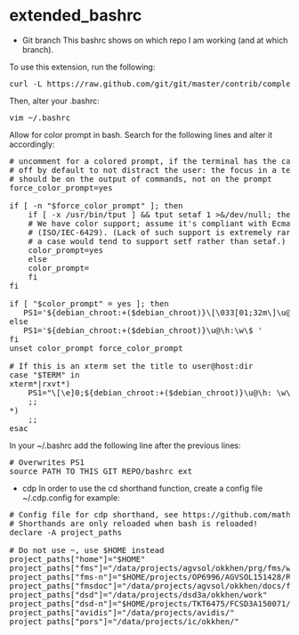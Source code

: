 # extended_bashrc
* Git branch
This bashrc shows on which repo I am working (and at which branch).

To use this extension, run the following:
<pre>
curl -L https://raw.github.com/git/git/master/contrib/completion/git-prompt.sh > ~/.git-prompt.sh
</pre>

Then, alter your .bashrc:

<pre>
vim ~/.bashrc
</pre>

Allow for color prompt in bash. Search for the following lines and alter it accordingly:
<pre>
# uncomment for a colored prompt, if the terminal has the capability; turned
# off by default to not distract the user: the focus in a terminal window
# should be on the output of commands, not on the prompt
force_color_prompt=yes

if [ -n "$force_color_prompt" ]; then
    if [ -x /usr/bin/tput ] && tput setaf 1 >&/dev/null; then
	# We have color support; assume it's compliant with Ecma-48
	# (ISO/IEC-6429). (Lack of such support is extremely rare, and such
	# a case would tend to support setf rather than setaf.)
	color_prompt=yes
    else
	color_prompt=
    fi
fi

if [ "$color_prompt" = yes ]; then
   PS1='${debian_chroot:+($debian_chroot)}\[\033[01;32m\]\u@\h\[\033[00m\]:\[\033[01;34m\]\w\[\033[00m\]\[\033[01;31m\]$(__git_ps1 "\n@%s")\[\033[00m\]\$ '
else
   PS1='${debian_chroot:+($debian_chroot)}\u@\h:\w\$ '
fi
unset color_prompt force_color_prompt

# If this is an xterm set the title to user@host:dir
case "$TERM" in
xterm*|rxvt*)
    PS1="\[\e]0;${debian_chroot:+($debian_chroot)}\u@\h: \w\a\]$PS1"
    ;;
*)
    ;;
esac
</pre>

In your ~/.bashrc add the following line after the previous lines:
<pre>
# Overwrites PS1
source PATH_TO_THIS_GIT_REPO/bashrc_ext
</pre>

* cdp 
In order to use the cd shorthand function, create a config file ~/.cdp.config for example:

<pre>
# Config file for cdp shorthand, see https://github.com/mathijsdelangen/extended_bashrc
# Shorthands are only reloaded when bash is reloaded!
declare -A project_paths

# Do not use ~, use $HOME instead
project_paths["home"]="$HOME"
project_paths["fms"]="/data/projects/agvsol/okkhen/prg/fms/work"
project_paths["fms-n"]="$HOME/projects/OP6996/AGVSOL151428/Rxx"
project_paths["fmsdoc"]="/data/projects/agvsol/okkhen/docs/fms/work"
project_paths["dsd"]="/data/projects/dsd3a/okkhen/work"
project_paths["dsd-n"]="$HOME/projects/TKT6475/FCSD3A150071/Rxx/Prg/okkhen/work"
project_paths["avidis"]="/data/projects/avidis/"
project_paths["pors"]="/data/projects/ic/okkhen/"
</pre>

